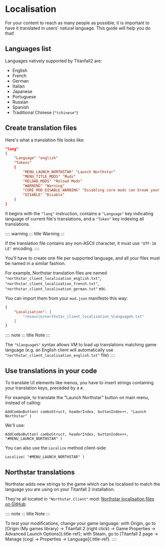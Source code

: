 # Localisation

For your content to reach as many people as possible, it is important to
have it translated in users\' natural language. This guide will help you
do that!

## Languages list

Languages natively supported by Titanfall2 are:

-   English
-   French
-   German
-   Italian
-   Japanese
-   Portuguese
-   Russian
-   Spanish
-   Traditional Chinese (`"tchinese"`)

## Create translation files

Here\'s what a translation file looks like:

``` json
"lang"
{
    "Language" "english"
    "Tokens"
    {
        "MENU_LAUNCH_NORTHSTAR" "Launch Northstar"
        "MENU_TITLE_MODS" "Mods"
        "RELOAD_MODS" "Reload Mods"
        "WARNING" "Warning"
        "CORE_MOD_DISABLE_WARNING" "Disabling core mods can break your client!"
        "DISABLE" "Disable"
    }
}
```

It begins with the `"lang"` instruction, contains a `"Language"` key
indicating language of current file\'s translations, and a `"Token"` key
indexing all translations.

:::: warning
::: title
Warning
:::

If the translation file contains any non-ASCII character, it must use
`"UTF-16 LE"` encoding.
::::

You\'ll have to create one file per supported language, and all your
files must be named in a similar fashion.

For example, Northstar translation files are named
`"northstar_client_localisation_english.txt"`,
`"northstar_client_localisation_french.txt"`,
`"northstar_client_localisation_german.txt"` etc.

You can import them from your `mod.json` manifesto this way:

``` json
{
    "Localisation": [
        "resource/northstar_client_localisation_%language%.txt"
    ]
}
```

:::: note
::: title
Note
:::

The `"%language%"` syntax allows VM to load up translations matching
game language (e.g. an English client will automatically use
`"northstar_client_localisation_english.txt"` file)
::::

## Use translations in your code

To translate UI elements like menus, you have to insert strings
containing your translation keys, preceded by a `#`.

For example, to translate the \"Launch Northstar\" button on main menu,
instead of calling:

``` 
AddComboButton( comboStruct, headerIndex, buttonIndex++, "Launch Northstar" )
```

We\'ll use:

``` 
AddComboButton( comboStruct, headerIndex, buttonIndex++, "#MENU_LAUNCH_NORTHSTAR" )
```

You can also use the `Localize` method client-side:

``` 
Localize( "#MENU_LAUNCH_NORTHSTAR" )
```

## Northstar translations

Northstar adds new strings to the game which can be localised to match
the language you are using on your Titanfall 2 installation.

They\'re all located in `"Northstar.Client"` mod: [Northstar
localisation files on
GitHub](https://github.com/R2Northstar/NorthstarMods/blob/main/Northstar.Client/mod/resource)

:::: note
::: title
Note
:::

To test your modifications, change your game language: with Origin, go
to [Origin (My games library) -\> Titanfall 2 (right click) -\> Game
Properties -\> Advanced Launch Options]{.title-ref}; with Steam, go to
[Titanfall 2 page -\> Manage (cog) -\> Properties -\>
Language]{.title-ref}.
::::
